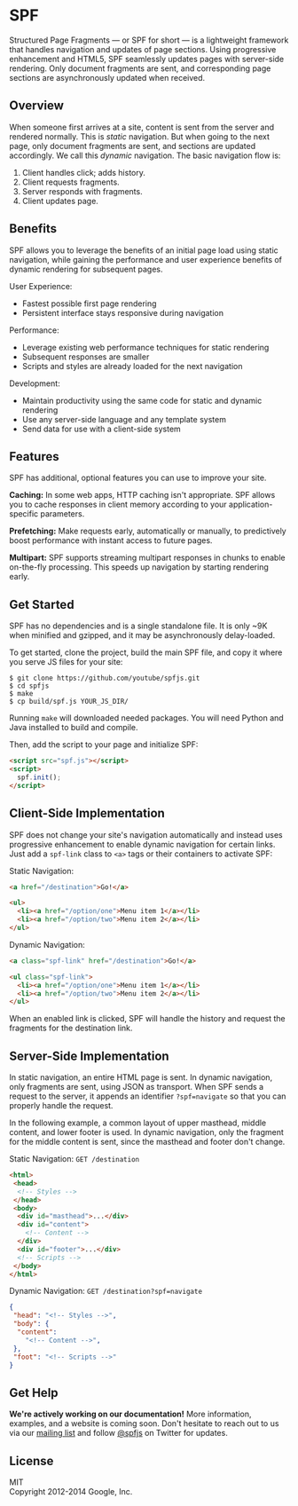 # SPF

Structured Page Fragments — or SPF for short — is a lightweight framework that
handles navigation and updates of page sections. Using progressive
enhancement and HTML5, SPF seamlessly updates pages with server-side rendering.
Only document fragments are sent, and corresponding page sections are
asynchronously updated when received.


## Overview

When someone first arrives at a site, content is sent from the server and
rendered normally.  This is _static_ navigation.  But when going to the next
page, only document fragments are sent, and sections are updated accordingly.
We call this _dynamic_ navigation.  The basic navigation flow is:

1. Client handles click; adds history.
2. Client requests fragments.
3. Server responds with fragments.
4. Client updates page.


## Benefits

SPF allows you to leverage the benefits of an initial page load using static
navigation, while gaining the performance and user experience benefits of
dynamic rendering for subsequent pages.

User Experience:

* Fastest possible first page rendering
* Persistent interface stays responsive during navigation

Performance:

* Leverage existing web performance techniques for static rendering
* Subsequent responses are smaller
* Scripts and styles are already loaded for the next navigation

Development:

* Maintain productivity using the same code for static and dynamic rendering
* Use any server-side language and any template system
* Send data for use with a client-side system


## Features

SPF has additional, optional features you can use to improve your site.

**Caching:** In some web apps, HTTP caching isn't appropriate.  SPF allows you
to cache responses in client memory according to your application-specific
parameters.

**Prefetching:** Make requests early, automatically or manually, to predictively
boost performance with instant access to future pages.

**Multipart:** SPF supports streaming multipart responses in chunks to enable
on-the-fly processing.  This speeds up navigation by starting rendering early.


## Get Started

SPF has no dependencies and is a single standalone file.  It is only ~9K when
minified and gzipped, and it may be asynchronously delay-loaded.

To get started, clone the project, build the main SPF file, and copy it where
you serve JS files for your site:

```shell
$ git clone https://github.com/youtube/spfjs.git
$ cd spfjs
$ make
$ cp build/spf.js YOUR_JS_DIR/
```

Running `make` will downloaded needed packages.  You will need Python and Java
installed to build and compile.

Then, add the script to your page and initialize SPF:

```html
<script src="spf.js"></script>
<script>
  spf.init();
</script>
```


## Client-Side Implementation

SPF does not change your site's navigation automatically and instead uses
progressive enhancement to enable dynamic navigation for certain links.  Just
add a `spf-link` class to `<a>` tags or their containers to activate SPF:

Static Navigation:

```html
<a href="/destination">Go!</a>

<ul>
  <li><a href="/option/one">Menu item 1</a></li>
  <li><a href="/option/two">Menu item 2</a></li>
</ul>
```


Dynamic Navigation:

```html
<a class="spf-link" href="/destination">Go!</a>

<ul class="spf-link">
  <li><a href="/option/one">Menu item 1</a></li>
  <li><a href="/option/two">Menu item 2</a></li>
</ul>
```

When an enabled link is clicked, SPF will handle the history and request the
fragments for the destination link.


## Server-Side Implementation

In static navigation, an entire HTML page is sent.  In dynamic navigation, only
fragments are sent, using JSON as transport.  When SPF sends a request to the
server, it appends an identifier `?spf=navigate` so that you can properly
handle the request.

In the following example, a common layout of upper masthead, middle content, and
lower footer is used.  In dynamic navigation, only the fragment for the middle
content is sent, since the masthead and footer don't change.

Static Navigation:  `GET /destination`

```html
<html>
 <head>
  <!-- Styles -->
 </head>
 <body>
  <div id="masthead">...</div>
  <div id="content">
    <!-- Content -->
  </div>
  <div id="footer">...</div>
  <!-- Scripts -->
 </body>
</html>
```

Dynamic Navigation:  `GET /destination?spf=navigate`

```json
{
 "head": "<!-- Styles -->",
 "body": {
  "content":
    "<!-- Content -->",
 },
 "foot": "<!-- Scripts -->"
}
```


## Get Help

**We're actively working on our documentation!**  More information, examples,
and a website is coming soon.  Don't hesitate to reach out to us via our
[mailing list](https://groups.google.com/forum/#!forum/spfjs) and follow
[@spfjs](https://twitter.com/spfjs) on Twitter for updates.


## License

MIT  
Copyright 2012-2014 Google, Inc.
